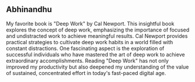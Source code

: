 ## Abhinandhu

My favorite book is "Deep Work" by Cal Newport. This insightful book explores the concept of deep work, emphasizing the importance of focused and undistracted work to achieve meaningful results. Cal Newport provides practical strategies to cultivate deep work habits in a world filled with constant distractions. One fascinating aspect is the exploration of successful individuals who have mastered the art of deep work to achieve extraordinary accomplishments. Reading "Deep Work" has not only improved my productivity but also deepened my understanding of the value of sustained, concentrated effort in today's fast-paced digital age.
